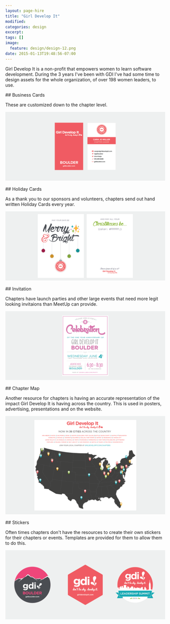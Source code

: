 ```yaml
---
layout: page-hire
title: "Girl Develop It"
modified:
categories: design
excerpt:
tags: []
image:
  feature: design/design-12.png
date: 2015-01-13T19:48:56-07:00
---
```


Girl Develop It is a non-profit that empowers women to learn software development. During the 3 years I've been with GDI I've had some time to design assets for the whole organization, of over 198 women leaders, to use.


<div class='gallery-item' markdown='1'>
## Business Cards

These are customized down to the chapter level.  

![image name](/images/design/design-15.png)
</div>


<div class='gallery-item' markdown='1'>
## Holiday Cards

As a thank you to our sponsors and volunteers, chapters send out hand written Holiday Cards every year.

![image name](/images/design/design-13.png)
</div>

<div class='gallery-item' markdown='1'>
## Invitation

Chapters have launch parties and other large events that need more legit looking invitaions than MeetUp can provide.   

![image name](/images/design/design-14.png)
</div>

<div class='gallery-item' markdown='1'>
## Chapter Map

Another resource for chapters is having an accurate representation of the impact Girl Develop It is having across the country. This is used in posters, advertising, presentations and on the website.   

![image name](/images/design/design-17.png)
</div>

<div class='gallery-item' markdown='1'>
## Stickers

Often times chapters don't have the resources to create their own stickers for their chapters or events. Templates are provided for them to allow them to do this.    

![image name](/images/design/design-16.png)
</div>

